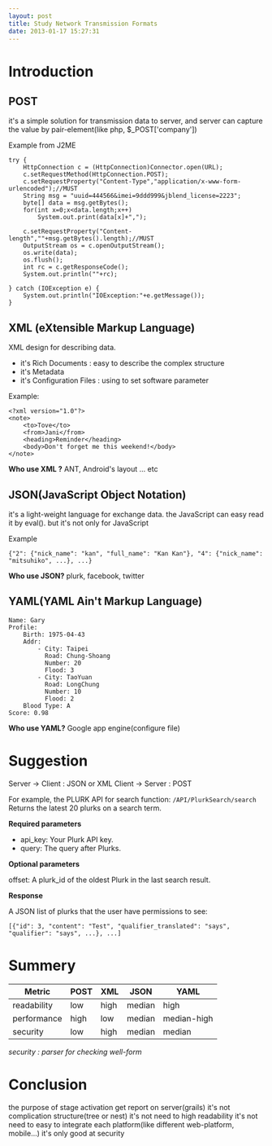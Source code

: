 ```yaml
---
layout: post
title: Study Network Transmission Formats
date: 2013-01-17 15:27:31
---
```


Introduction
============

POST
----

it's a simple solution for transmission data to server, and server can capture the value by pair-element(like php, $_POST['company'])

Example from J2ME

```
try {
    HttpConnection c = (HttpConnection)Connector.open(URL);
    c.setRequestMethod(HttpConnection.POST);
    c.setRequestProperty("Content-Type","application/x-www-form-urlencoded");//MUST
    String msg = "uuid=444566&imei=9ddd999&jblend_license=2223";
    byte[] data = msg.getBytes();
    for(int x=0;x<data.length;x++)
        System.out.print(data[x]+",");
 
    c.setRequestProperty("Content-length",""+msg.getBytes().length);//MUST
    OutputStream os = c.openOutputStream();
    os.write(data);
    os.flush();
    int rc = c.getResponseCode();
    System.out.println(""+rc);
 
} catch (IOException e) {
    System.out.println("IOException:"+e.getMessage());
}
```


XML (eXtensible Markup Language)
--------------------------------

XML design for describing data.

* it's Rich Documents : easy to describe the complex structure
* it's Metadata
* it's Configuration Files : using to set software parameter

Example:

```
<?xml version="1.0"?>
<note>
    <to>Tove</to>
    <from>Jani</from>
    <heading>Reminder</heading>
    <body>Don't forget me this weekend!</body>
</note>
```

**Who use XML ?** ANT, Android's layout ... etc


JSON(JavaScript Object Notation)
--------------------------------

it's a light-weight language for exchange data. the JavaScript can easy read it by eval(). but it's not only for JavaScript

Example

```
{"2": {"nick_name": "kan", "full_name": "Kan Kan"}, "4": {"nick_name": "mitsuhiko", ...}, ...}
```

**Who use JSON?** plurk, facebook, twitter


YAML(YAML Ain't Markup Language)
--------------------------------

```
Name: Gary
Profile:
    Birth: 1975-04-43
    Addr:
        - City: Taipei
          Road: Chung-Shoang
          Number: 20
          Flood: 3
        - City: TaoYuan
          Road: LongChung
          Number: 10
          Flood: 2
    Blood Type: A
Score: 0.98
```

**Who use YAML?** Google app engine(configure file)


Suggestion
==========

Server -> Client : JSON or XML
Client -> Server : POST

For example, the PLURK API for search function: `/API/PlurkSearch/search`
Returns the latest 20 plurks on a search term.

**Required parameters**

* api_key: Your Plurk API key.
* query: The query after Plurks.

**Optional parameters**

offset: A plurk_id of the oldest Plurk in the last search result.

**Response**

A JSON list of plurks that the user have permissions to see:

```
[{"id": 3, "content": "Test", "qualifier_translated": "says", "qualifier": "says", ...}, ...]
```


Summery
=======


|Metric     |POST  |XML  |JSON  |YAML |
|-----------|------|-----|------|-----|
|readability|low   |high |median|high |
|performance|high  |low  |median|median-high|
|security   |low   |high |median|median|

_security : parser for checking well-form_


Conclusion
==========
the purpose of stage activation get report on server(grails)
it's not complication structure(tree or nest)
it's not need to high readability
it's not need to easy to integrate each platform(like different web-platform, mobile...)
it's only good at security